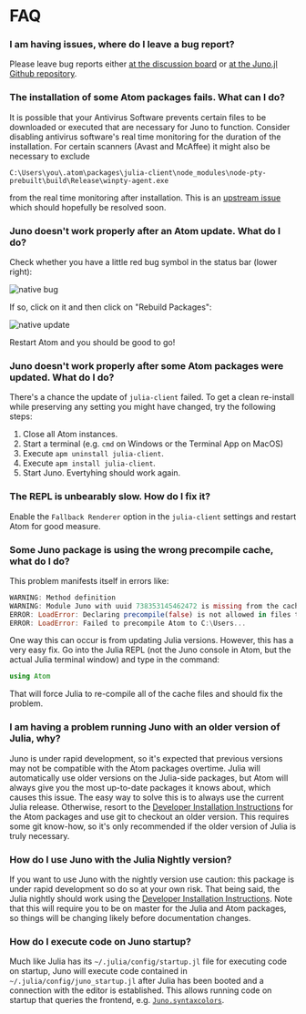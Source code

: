 # FAQ

### I am having issues, where do I leave a bug report?

Please leave bug reports either [at the discussion board](https://discourse.julialang.org)
or [at the Juno.jl Github repository](https://github.com/JunoLab/Juno.jl/issues).

### The installation of some Atom packages fails. What can I do?

It is possible that your Antivirus Software prevents certain files to be downloaded or
executed that are necessary for Juno to function. Consider disabling antivirus software's
real time monitoring for the duration of the installation. For certain scanners
(Avast and McAffee) it might also be necessary to exclude
```
C:\Users\you\.atom\packages\julia-client\node_modules\node-pty-prebuilt\build\Release\winpty-agent.exe
```
from the real time monitoring after installation. This is an [upstream issue](https://github.com/rprichard/winpty/issues/142) which should hopefully be resolved soon.

### Juno doesn't work properly after an Atom update. What do I do?
Check whether you have a little red bug symbol in the status bar (lower right):

![native bug](../assets/native_bug.png)

If so, click on it and then click on "Rebuild Packages":

![native update](../assets/native_update.png)

Restart Atom and you should be good to go!

### Juno doesn't work properly after some Atom packages were updated. What do I do?

There's a chance the update of `julia-client` failed. To get a clean re-install
while preserving any setting you might have changed, try the following steps:

1. Close all Atom instances.
2. Start a terminal (e.g. `cmd` on Windows or the Terminal App on MacOS)
3. Execute `apm uninstall julia-client`.
4. Execute `apm install julia-client`.
5. Start Juno. Evertyhing should work again.

### The REPL is unbearably slow. How do I fix it?

Enable the `Fallback Renderer` option in the `julia-client` settings and restart
Atom for good measure.

### Some Juno package is using the wrong precompile cache, what do I do?

This problem manifests itself in errors like:

```julia
WARNING: Method definition
WARNING: Module Juno with uuid 738353145462472 is missing from the cache.
ERROR: LoadError: Declaring precompile(false) is not allowed in files that are being precompiled.
ERROR: LoadError: Failed to precompile Atom to C:\Users...
```

One way this can occur is from updating Julia versions. However, this has a very
easy fix. Go into the Julia REPL (not the Juno console in Atom, but the actual
Julia terminal window) and type in the command:

```julia
using Atom
```

That will force Julia to re-compile all of the cache files and should fix the problem.

### I am having a problem running Juno with an older version of Julia, why?

Juno is under rapid development, so it's expected that previous versions may not
be compatible with the Atom packages overtime. Julia will automatically use older
versions on the Julia-side packages, but Atom will always give you the most up-to-date
packages it knows about, which causes this issue. The easy way to solve this is
to always use the current Julia release. Otherwise, resort to the [Developer Installation Instructions](@ref)
for the Atom packages and use git to checkout an older version. This requires some
git know-how, so it's only recommended if the older version of Julia is truly necessary.

### How do I use Juno with the Julia Nightly version?

If you want to use Juno with the nightly version use caution: this package is under
rapid development so do so at your own risk. That being said, the Julia nightly
should work using the [Developer Installation Instructions](@ref). Note that this will require you to
be on master for the Julia and Atom packages, so things will be changing likely
before documentation changes.

### How do I execute code on Juno startup?

Much like Julia has its `~/.julia/config/startup.jl` file for executing code on startup, Juno will execute code contained in `~/.julia/config/juno_startup.jl` after Julia has been booted and a connection with the editor is established. This allows running code on startup that queries the frontend, e.g. [`Juno.syntaxcolors`](@ref).
